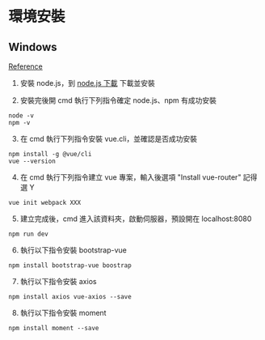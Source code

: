 # 環境安裝

## Windows

[Reference](https://ithelp.ithome.com.tw/articles/10224406)

1. 安裝 node.js，到 [node.js 下載](https://nodejs.org/en/) 下載並安裝

2. 安裝完後開 cmd 執行下列指令確定 node.js、npm 有成功安裝
  ```
  node -v
  npm -v
  ```

3. 在 cmd 執行下列指令安裝 vue.cli，並確認是否成功安裝
  ```
  npm install -g @vue/cli
  vue --version
  ```  
  
4. 在 cmd 執行下列指令建立 vue 專案，輸入後選項 "Install vue-router" 記得選 Y
  ```
  vue init webpack XXX
  ```

5. 建立完成後，cmd 進入該資料夾，啟動伺服器，預設開在 localhost:8080
  ```
  npm run dev
  ```

6. 執行以下指令安裝 bootstrap-vue
  ```
  npm install bootstrap-vue boostrap
  ```
  
7. 執行以下指令安裝 axios
  ```
  npm install axios vue-axios --save
  ```

8. 執行以下指令安裝 moment
  ```
  npm install moment --save
  ```
